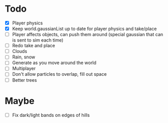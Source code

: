 # Todo

- [x] Player physics
- [x] Keep world.gaussianList up to date for player physics and take/place
- [ ] Player affects objects, can push them around (special gaussian that can is sent to sim each time)
- [ ] Redo take and place
- [ ] Clouds
- [ ] Rain, snow
- [ ] Generate as you move around the world
- [ ] Multiplayer
- [ ] Don't allow particles to overlap, fill out space
- [ ] Better trees

# Maybe

- [ ] Fix dark/light bands on edges of hills
